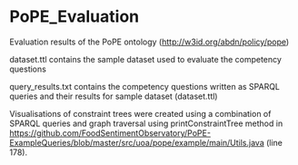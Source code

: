 # PoPE_Evaluation
Evaluation results of the PoPE ontology (http://w3id.org/abdn/policy/pope)

dataset.ttl contains the sample dataset used to evaluate the competency questions

query_results.txt contains the competency questions written as SPARQL queries and their results for sample dataset (dataset.ttl)  

Visualisations of constraint trees were created using a combination of SPARQL queries and graph traversal using printConstraintTree method in https://github.com/FoodSentimentObservatory/PoPE-ExampleQueries/blob/master/src/uoa/pope/example/main/Utils.java (line 178).
